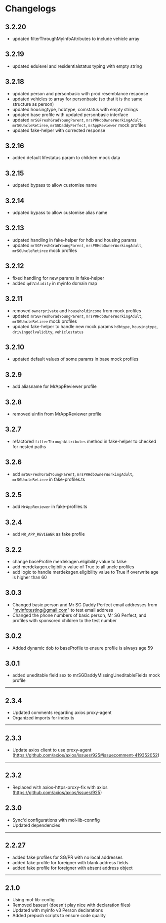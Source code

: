 # Changelogs
## 3.2.20
- updated filterThroughMyInfoAttributes to include vehicle array

## 3.2.19
- updated edulevel and residentialstatus typing with empty string

## 3.2.18
- updated person and personbasic with prod resemblance response
- updated vehicles to array for personbasic (so that it is the same structure as person)
- updated housingtype, hdbtype, comstatus with empty strings
- updated base profile with updated personbasic interface
- updated `mrSGFreshGradYoungParent`, `mrsPRHdbOwnerWorkingAdult`, `mrSGUncleRetiree`, `mrSGDaddyPerfect`, `mrAppReviewer` mock profiles
- updated fake-helper with corrected response

## 3.2.16
- added default lifestatus param to children mock data

## 3.2.15
- udpated bypass to allow customise name

## 3.2.14
- udpated bypass to allow customise alias name

## 3.2.13
- udpated handling in fake-helper for hdb and housing params
- updated `mrSGFreshGradYoungParent`, `mrsPRHdbOwnerWorkingAdult`, `mrSGUncleRetiree` mock profiles

## 3.2.12
- fixed handling for new params in fake-helper
- added `qdlValidity` in myinfo domain map

## 3.2.11
- removed `ownerprivate` and `householdincome` from mock profiles
- updated `mrSGFreshGradYoungParent`, `mrsPRHdbOwnerWorkingAdult`, `mrSGUncleRetiree` mock profiles
- updated fake-helper to handle new mock params `hdbtype`, `housingtype`, `drivingqdlvalidity`, `vehiclestatus`

## 3.2.10
- updated default values of some params in base mock profiles

## 3.2.9
- add aliasname for MrAppReviewer profile

## 3.2.8
- removed uinfin from MrAppReviewer profile

## 3.2.7
- refactored `filterThroughAttributes` method in fake-helper to checked for nested paths

## 3.2.6
- add `mrSGFreshGradYoungParent`, `mrsPRHdbOwnerWorkingAdult`, `mrSGUncleRetiree` in fake-profiles.ts

## 3.2.5
- add `MrAppReviewer` in fake-profiles.ts

## 3.2.4
- add `MR_APP_REVIEWER` as fake profile

## 3.2.2
- change baseProfile merdekagen.eligibility value to false
- add merdekagen.eligibility value of True to all uncle profiles
- add logic to handle merdekagen.eligibility value to True if overwrite age is higher than 60

## 3.0.3
- Changed basic person and Mr SG Daddy Perfect email addresses from "myinfotesting@gmail.com" to test email address
- Changed the phone numbers of basic person, Mr SG Perfect, and profiles with sponsored children to the test number

## 3.0.2
- Added dynamic dob to baseProfile to ensure profile is always age 59

## 3.0.1

- added uneditable field sex to mrSGDaddyMissingUneditableFields mock profile

---

## 2.3.4

- Updated comments regarding axios proxy-agent
- Organized imports for index.ts

---

## 2.3.3

- Update axios client to use proxy-agent (https://github.com/axios/axios/issues/925#issuecomment-419352052)

---

## 2.3.2

- Replaced with axios-https-proxy-fix with axios (https://github.com/axios/axios/issues/925)

## 2.3.0

- Sync'd configurations with mol-lib-connfig
- Updated dependencies

---

## 2.2.27

- added fake profiles for SG/PR with no local addresses
- added fake profile for foreigner with blank address fields
- added fake profile for foreigner with absent address object

---

## 2.1.0

- Using mol-lib-config
- Removed baseurl (doesn't play nice with declaration files)
- Updated with myinfo v3 Person declarations
- Added prepush scripts to ensure code quality
